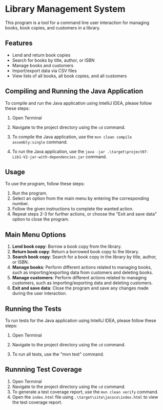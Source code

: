 # Library Management System

This program is a tool for a command line user interaction for managing books, book copies, and customers in a library.

## Features

- Lend and return book copies
- Search for books by title, author, or ISBN
- Manage books and customers
- Import/export data via CSV files
- View lists of all books, all book copies, and all customers

## Compiling and Running the Java Application

To compile and run the Java application using IntelliJ IDEA, please follow these steps:

1. Open Terminal

2. Navigate to the project directory using the `cd` command.

3. To compile the Java application, use the `mvn clean compile assembly:single` command.

4. To run the Java application, use the `java -jar .\target\project07-Lib1-V2-jar-with-dependencies.jar` command.

## Usage

To use the program, follow these steps:

1. Run the program.
2. Select an option from the main menu by entering the corresponding number.
3. Follow the given instructions to complete the wanted action.
4. Repeat steps 2-3 for further actions, or choose the "Exit and save data" option to close the program.

## Main Menu Options

1. **Lend book copy**: Borrow a book copy from the library.
2. **Return book copy**: Return a borrowed book copy to the library.
3. **Search book copy**: Search for a book copy in the library by title, author, or ISBN.
4. **Manage books**: Perform different actions related to managing books, such as importing/exporting data from customers and deleting books.
5. **Manage customers**: Perform different actions related to managing customers, such as importing/exporting data and deleting customers.
6. **Exit and save data**: Close the program and save any changes made during the user interaction.


## Running the Tests

To run tests for the Java application using IntelliJ IDEA, please follow these steps:

1. Open Terminal

2. Navigate to the project directory using the `cd` command.

3. To run all tests, use the "mvn test" command.

## Runnning Test Coverage

1. Open Terminal
2. Navigate to the project directory using the `cd` command.
3. To generate a test coverage report, use the `mvn clean verify` command.
4. Open the `index.html` file using `.\target\site\jacoco\index.html` to view the test coverage report.

